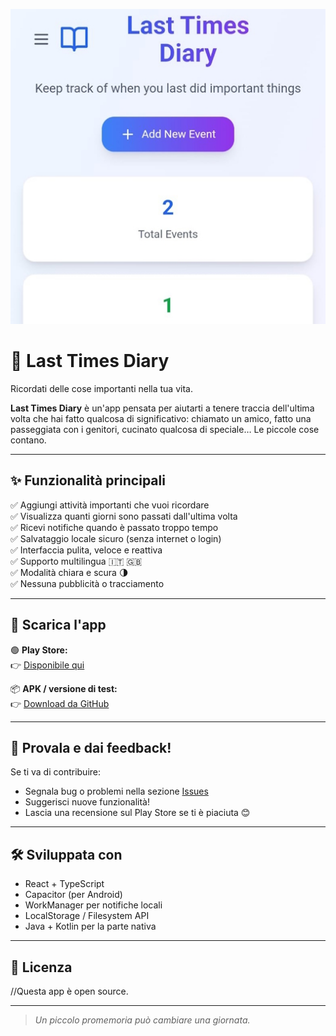 ![Logo](./Foto_LTDA_1_512x512.jpg)

# 📘 Last Times Diary

Ricordati delle cose importanti nella tua vita.

**Last Times Diary** è un'app pensata per aiutarti a tenere traccia dell'ultima volta che hai fatto qualcosa di significativo: chiamato un amico, fatto una passeggiata con i genitori, cucinato qualcosa di speciale… Le piccole cose contano.

---

## ✨ Funzionalità principali

✅ Aggiungi attività importanti che vuoi ricordare  
✅ Visualizza quanti giorni sono passati dall'ultima volta  
✅ Ricevi notifiche quando è passato troppo tempo  
✅ Salvataggio locale sicuro (senza internet o login)  
✅ Interfaccia pulita, veloce e reattiva  
✅ Supporto multilingua 🇮🇹 🇬🇧  
✅ Modalità chiara e scura 🌗  
✅ Nessuna pubblicità o tracciamento

---

## 📱 Scarica l'app

🟢 **Play Store:**  
👉 [Disponibile qui](https://play.google.com/store/apps/details?id=com.ennedev.lastTimesDiary)

📦 **APK / versione di test:**  
👉 [Download da GitHub](https://github.com/Enne18/Last-Times-Diary/releases)

---

## 🧪 Provala e dai feedback!

Se ti va di contribuire:
- Segnala bug o problemi nella sezione [Issues](https://github.com/Enne18/Last-Times-Diary/issues)
- Suggerisci nuove funzionalità!
- Lascia una recensione sul Play Store se ti è piaciuta 😊

---

## 🛠️ Sviluppata con

- React + TypeScript
- Capacitor (per Android)
- WorkManager per notifiche locali
- LocalStorage / Filesystem API
- Java + Kotlin per la parte nativa

---

## 📄 Licenza

//Questa app è open source.

---

> _Un piccolo promemoria può cambiare una giornata._

